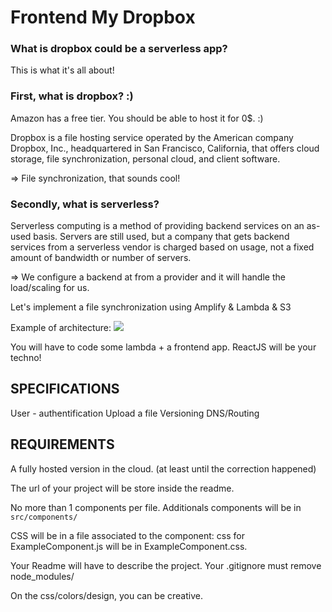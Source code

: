 # Frontend My Dropbox
### What is dropbox could be a serverless app?
This is what it's all about!

### First, what is dropbox? :)
Amazon has a free tier. You should be able to host it for 0$. :)

Dropbox is a file hosting service operated by the American company Dropbox, Inc., headquartered in San Francisco, California, that offers cloud storage, file synchronization, personal cloud, and client software.

=> File synchronization, that sounds cool!

### Secondly, what is serverless?
Serverless computing is a method of providing backend services on an as-used basis. Servers are still used, but a company that gets backend services from a serverless vendor is charged based on usage, not a fixed amount of bandwidth or number of servers.

=> We configure a backend at from a provider and it will handle the load/scaling for us.

Let's implement a file synchronization using Amplify & Lambda & S3

Example of architecture:
<img src="https://storage.googleapis.com/qwasar-public/track-web/my_dropbox.jpeg"/>


You will have to code some lambda + a frontend app.
ReactJS will be your techno!

## SPECIFICATIONS
User - authentification
Upload a file
Versioning
DNS/Routing

## REQUIREMENTS
A fully hosted version in the cloud. (at least until the correction happened)

The url of your project will be store inside the readme.

No more than 1 components per file.
Additionals components will be in `src/components/`

CSS will be in a file associated to the component: css for ExampleComponent.js will be in ExampleComponent.css.

Your Readme will have to describe the project.
Your .gitignore must remove node_modules/

On the css/colors/design, you can be creative.
